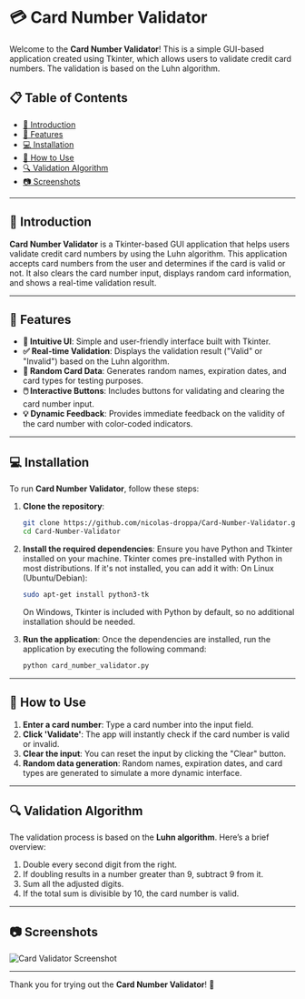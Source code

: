 # 💳 Card Number Validator

Welcome to the **Card Number Validator**! This is a simple GUI-based application created using Tkinter, which allows users to validate credit card numbers. The validation is based on the Luhn algorithm.

## 📋 Table of Contents

- [📝 Introduction](#introduction)
- [🎲 Features](#features)
- [💻 Installation](#installation)
- [🚀 How to Use](#how-to-use)
- [🔍 Validation Algorithm](#validation-algorithm)
- [📷 Screenshots](#screenshots)

---

## 📝 Introduction

**Card Number Validator** is a Tkinter-based GUI application that helps users validate credit card numbers by using the Luhn algorithm. This application accepts card numbers from the user and determines if the card is valid or not. It also clears the card number input, displays random card information, and shows a real-time validation result.

---

## 🎲 Features

- **🎨 Intuitive UI**: Simple and user-friendly interface built with Tkinter.
- **✅ Real-time Validation**: Displays the validation result ("Valid" or "Invalid") based on the Luhn algorithm.
- **🔢 Random Card Data**: Generates random names, expiration dates, and card types for testing purposes.
- **🖱️ Interactive Buttons**: Includes buttons for validating and clearing the card number input.
- **💡 Dynamic Feedback**: Provides immediate feedback on the validity of the card number with color-coded indicators.

---

## 💻 Installation

To run **Card Number Validator**, follow these steps:

1. **Clone the repository**:
   ```bash
   git clone https://github.com/nicolas-droppa/Card-Number-Validator.git
   cd Card-Number-Validator
   ```
   
2. **Install the required dependencies**:
   Ensure you have Python and Tkinter installed on your machine. Tkinter comes pre-installed with Python in most distributions. If it's not installed, you can add it with:
   On Linux (Ubuntu/Debian):
   ```bash
   sudo apt-get install python3-tk
   ```
   On Windows, Tkinter is included with Python by default, so no additional installation should be needed.

3. **Run the application**:
   Once the dependencies are installed, run the application by executing the following command:
   ```bash
   python card_number_validator.py
   ```

---

## 🚀 How to Use

1. **Enter a card number**: Type a card number into the input field.
2. **Click 'Validate'**: The app will instantly check if the card number is valid or invalid.
3. **Clear the input**: You can reset the input by clicking the "Clear" button.
4. **Random data generation**: Random names, expiration dates, and card types are generated to simulate a more dynamic interface.

---

## 🔍 Validation Algorithm

The validation process is based on the **Luhn algorithm**. Here’s a brief overview:

1. Double every second digit from the right.
2. If doubling results in a number greater than 9, subtract 9 from it.
3. Sum all the adjusted digits.
4. If the total sum is divisible by 10, the card number is valid.

---

## 📷 Screenshots

![Card Validator Screenshot](https://github.com/user-attachments/assets/card_validator_screenshot.png)

---

Thank you for trying out the **Card Number Validator**! 🎉
